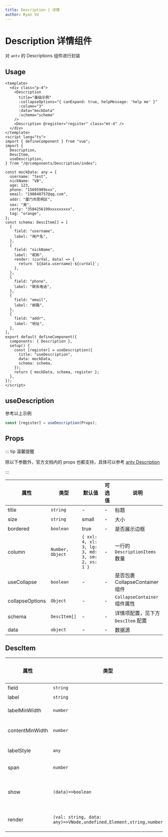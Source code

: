 ```yaml
---
title: Description | 详情
author: Ryan SU
---
```


# Description 详情组件

对 `antv` 的 Descriptions 组件进行封装

## Usage

```vue
<template>
  <div class="p-4">
    <Description
      title="基础示例"
      :collapseOptions="{ canExpand: true, helpMessage: 'help me' }"
      :column="3"
      :data="mockData"
      :schema="schema"
    />
    <Description @register="register" class="mt-4" />
  </div>
</template>
<script lang="ts">
import { defineComponent } from "vue";
import {
  Description,
  DescItem,
  useDescription,
} from "/@/components/Description/index";

const mockData: any = {
  username: "test",
  nickName: "VB",
  age: 123,
  phone: "15695909xxx",
  email: "190848757@qq.com",
  addr: "厦门市思明区",
  sex: "男",
  certy: "3504256199xxxxxxxxx",
  tag: "orange",
};
const schema: DescItem[] = [
  {
    field: "username",
    label: "用户名",
  },
  {
    field: "nickName",
    label: "昵称",
    render: (curVal, data) => {
      return `${data.username}-${curVal}`;
    },
  },
  {
    field: "phone",
    label: "联系电话",
  },
  {
    field: "email",
    label: "邮箱",
  },
  {
    field: "addr",
    label: "地址",
  },
];
export default defineComponent({
  components: { Description },
  setup() {
    const [register] = useDescription({
      title: "useDescription",
      data: mockData,
      schema: schema,
    });
    return { mockData, schema, register };
  },
});
</script>
```

## useDescription

参考以上示例

```ts
const [register] = useDescription(Props);
```

## Props

::: tip 温馨提醒

除以下参数外，官方文档内的 props 也都支持，具体可以参考 [antv Description](https://2x.antdv.com/components/descriptions-cn/#API)

:::

| 属性            | 类型             | 默认值                                          | 可选值 | 说明                               |
| --------------- | ---------------- | ----------------------------------------------- | ------ | ---------------------------------- |
| title           | `string`         | -                                               | -      | 标题                               |
| size            | `string`         | small                                           | -      | 大小                               |
| bordered        | `boolean`        | true                                            | -      | 是否展示边框                       |
| column          | `Number, Object` | `{ xxl: 4, xl: 3, lg: 3, md: 3, sm: 2, xs: 1 }` | -      | 一行的 `DescriptionItems` 数量     |
| useCollapse     | `boolean`        | -                                               | -      | 是否包裹 CollapseContainer 组件    |
| collapseOptions | `Object`         | -                                               | -      | `CollapseContainer` 组件属性       |
| schema          | `DescItem[]`     | -                                               | -      | 详情项配置，见下方 `DescItem` 配置 |
| data            | `object`         | -                                               | -      | 数据源                             |

## DescItem

| 属性            | 类型                                                              | 默认值 | 可选值 | 说明                     |
| --------------- | ----------------------------------------------------------------- | ------ | ------ | ------------------------ |
| field           | `string`                                                          | -      | -      | 字段名                   |
| label           | `string`                                                          | -      | -      | 标签名                   |
| labelMinWidth   | `number`                                                          | -      | -      | label 最小宽度           |
| contentMinWidth | `number`                                                          | -      | -      | content 最小宽度         |
| labelStyle      | `any`                                                             | -      | -      | label 样式               |
| span            | `number`                                                          | -      | -      | 和并列数量               |
| show            | `(data)=>boolean`                                                 | -      | -      | 动态判断当前组件是否显示 |
| render          | `(val: string, data: any)=>VNode,undefined,Element,string,number` | -      | -      | 自定义渲染 content       |
